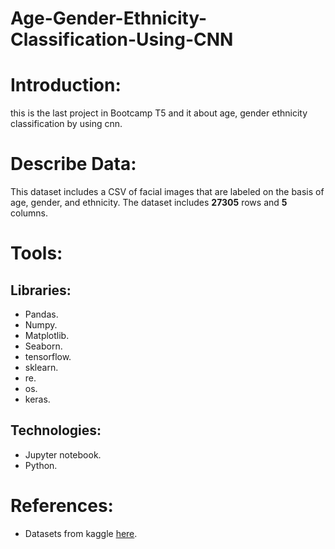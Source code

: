 # Age-Gender-Ethnicity-Classification-Using-CNN

# Introduction:
this is the last project in Bootcamp T5 and it about age, gender ethnicity classification by using cnn.

# Describe Data:
This dataset includes a CSV of facial images that are labeled on the basis of age, gender, and ethnicity.
The dataset includes **27305** rows and **5** columns.


# Tools:
## Libraries:
-	Pandas.
-	Numpy.
-	Matplotlib.
- Seaborn.
- tensorflow.
- sklearn.
- re.
- os.
- keras.
## Technologies:
- Jupyter notebook.
- Python.


# References:
- Datasets from kaggle [here](https://www.kaggle.com/nipunarora8/age-gender-and-ethnicity-face-data-csv).
